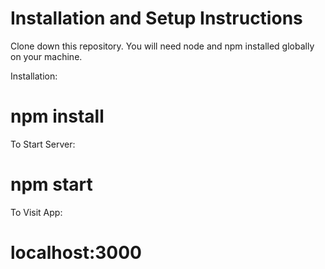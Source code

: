 # Installation and Setup Instructions

Clone down this repository. 
You will need node and npm installed globally on your machine.

Installation:
# npm install

To Start Server:
# npm start

To Visit App:

# localhost:3000